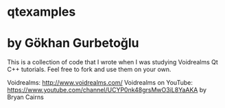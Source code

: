 # qtexamples
# by Gökhan Gurbetoğlu

This is a collection of code that I wrote when I was studying Voidrealms Qt C++
tutorials.
Feel free to fork and use them on your own.

Voidrealms: http://www.voidrealms.com/
Voidrealms on YouTube: https://www.youtube.com/channel/UCYP0nk48grsMwO3iL8YaAKA
by Bryan Cairns

